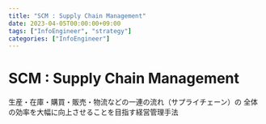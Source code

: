 ```yaml
---
title: "SCM : Supply Chain Management"
date: 2023-04-05T00:00:00+09:00
tags: ["InfoEngineer", "strategy"]
categories: ["InfoEngineer"]
---
```

# SCM : Supply Chain Management

生産・在庫・購買・販売・物流などの一連の流れ（サプライチェーン）の
全体の効率を大幅に向上させることを目指す経営管理手法